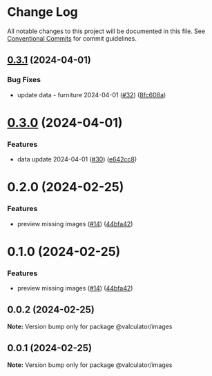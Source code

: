 # Change Log

All notable changes to this project will be documented in this file.
See [Conventional Commits](https://conventionalcommits.org) for commit guidelines.

## [0.3.1](https://github.com/charlotte-hues/valculator/compare/@valculator/images@0.3.0...@valculator/images@0.3.1) (2024-04-01)


### Bug Fixes

* update data -  furniture 2024-04-01 ([#32](https://github.com/charlotte-hues/valculator/issues/32)) ([8fc608a](https://github.com/charlotte-hues/valculator/commit/8fc608addcccd97990c938f18d85814e45821b0b))





# [0.3.0](https://github.com/charlotte-hues/valculator/compare/@valculator/images@0.2.0...@valculator/images@0.3.0) (2024-04-01)


### Features

* data update 2024-04-01 ([#30](https://github.com/charlotte-hues/valculator/issues/30)) ([e642cc8](https://github.com/charlotte-hues/valculator/commit/e642cc80fbe89304ec8c8f28aaa5e5f1f430c20a))





# 0.2.0 (2024-02-25)


### Features

* preview missing images ([#14](https://github.com/charlotte-hues/valculator/issues/14)) ([44bfa42](https://github.com/charlotte-hues/valculator/commit/44bfa4260f10ae4e03e0013bef16709e0832dfa2))





# 0.1.0 (2024-02-25)


### Features

* preview missing images ([#14](https://github.com/charlotte-hues/valculator/issues/14)) ([44bfa42](https://github.com/charlotte-hues/valculator/commit/44bfa4260f10ae4e03e0013bef16709e0832dfa2))





## 0.0.2 (2024-02-25)

**Note:** Version bump only for package @valculator/images





## 0.0.1 (2024-02-25)

**Note:** Version bump only for package @valculator/images
